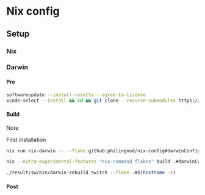 # Nix config

## Setup

### Nix

### Darwin

#### Pre

```bash
softwareupdate --install-rosetta --agree-to-license
xcode-select --install && cd && git clone --recurse-submodules https://github.com/philingood/nix-config.git
```

#### Build

> [!NOTE]
> First installation
>
> ```bash
> nix run nix-darwin -- --flake github:philingood/nix-config#darwinConfigurations.$(hostname -s).system
> ```

```bash
nix --extra-experimental-features "nix-command flakes" build .#darwinConfigurations.$(hostname -s).system
```

```bash
./result/sw/bin/darwin-rebuild switch --flake .#$(hostname -s)
```

#### Post
